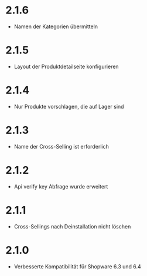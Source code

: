 # 2.1.6
- Namen der Kategorien übermitteln

# 2.1.5
- Layout der Produktdetailseite konfigurieren

# 2.1.4
- Nur Produkte vorschlagen, die auf Lager sind

# 2.1.3
- Name der Cross-Selling ist erforderlich

# 2.1.2
- Api verify key Abfrage wurde erweitert

# 2.1.1
- Cross-Sellings nach Deinstallation nicht löschen

# 2.1.0
- Verbesserte Kompatibilität für Shopware 6.3 und 6.4
